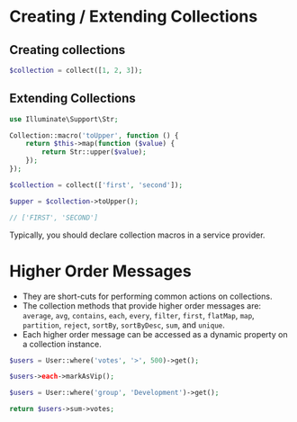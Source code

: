# Creating / Extending Collections

## Creating collections

```php
$collection = collect([1, 2, 3]);
```

## Extending Collections

```php
use Illuminate\Support\Str;

Collection::macro('toUpper', function () {
    return $this->map(function ($value) {
        return Str::upper($value);
    });
});

$collection = collect(['first', 'second']);

$upper = $collection->toUpper();

// ['FIRST', 'SECOND']
```

Typically, you should declare collection macros in a service provider.

# Higher Order Messages

* They are short-cuts for performing common actions on collections.
* The collection methods that provide higher order messages are: `average`, `avg`, `contains`, `each`, `every`, `filter`, `first`, `flatMap`, `map`,  `partition`, `reject`, `sortBy`, `sortByDesc`, `sum`, and `unique`.
* Each higher order message can be accessed as a dynamic property on a collection instance.

```php
$users = User::where('votes', '>', 500)->get();

$users->each->markAsVip();
```

```php
$users = User::where('group', 'Development')->get();

return $users->sum->votes;
```

